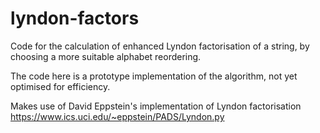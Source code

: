 # lyndon-factors

Code for the calculation of enhanced Lyndon factorisation of a string, by choosing a more suitable alphabet reordering. 

The code here is a prototype implementation of the algorithm, not yet optimised for efficiency.

Makes use of David Eppstein's implementation of Lyndon factorisation https://www.ics.uci.edu/~eppstein/PADS/Lyndon.py

